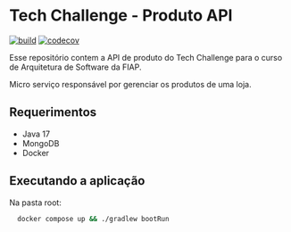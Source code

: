 # Tech Challenge - Produto API
[![build](https://github.com/brunoalbrito/tech-challenge-pagamento/actions/workflows/codecov.yaml/badge.svg)](https://github.com/brunoalbrito/tech-challenge-pagamento/actions/workflows/codecov.yaml)
[![codecov](https://codecov.io/gh/brunoalbrito/tech-challenge-pagamento/graph/badge.svg?token=EI0P7UB4NN)](https://codecov.io/gh/brunoalbrito/tech-challenge-pagamento)

Esse repositório contem a API de produto do Tech Challenge para o curso de Arquitetura de Software da FIAP.

Micro serviço responsável por gerenciar os produtos de uma loja.

## Requerimentos

- Java 17
- MongoDB
- Docker

## Executando a aplicação

Na pasta root:

  ```bash
    docker compose up && ./gradlew bootRun
  ```
